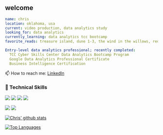 ## welcome
```yaml
name: chris
location: oklahoma, usa
current: video production, data analytics study
looking_for: data analytics
currently_learning: data analytics tcc bootcamp
favorite_reads: treasure island, dune 1-3, the wind in the willows, redwall series, myst series

Entry-level data analytics professional; recently completed:
  TCC Cyber Skills Center Data Analytics Bootcamp Program
  Google Data Analytics Professional Certificate
  Business Intelligence Certification
```

📫 How to reach me: <a href="https://www.linkedin.com/in/christopher-turner-xx80/">LinkedIn</a>

### 💼 Technical Skills

![](https://img.shields.io/badge/Code-JavaScript-informational?style=flat&logo=JavaScript&color=F7DF1E)
![](https://img.shields.io/badge/Code-PostgreSQL-informational?style=flat&logo=PostgreSQL&color=336791)
![](https://img.shields.io/badge/Code-SQLite-informational?style=flat&logo=SQLite&color=003B57)
![](https://img.shields.io/pypi/pyversions/Python-hello)
</br>

![](https://img.shields.io/badge/Tools-Git-informational?style=flat&logo=Git&color=F05032)
![](https://img.shields.io/badge/Tools-GitHub-informational?style=flat&logo=GitHub&color=181717)

[![Chris' github stats](https://github-readme-stats.vercel.app/api?username=Robotrousers)](https://github.com/Robotrousers)

[![Top Languages](https://github-readme-stats.vercel.app/api/top-langs/?username=Robotrousers&layout=compact)](https://github.com/Robotrousers)

<!--
**Robotrousers/Robotrousers** is a ✨ _special_ ✨ repository because its `README.md` (this file) appears on your GitHub profile.

Here are some ideas to get you started:
👋
- 🔭 I’m currently working on ...
- 👯 I’m looking to collaborate on ...
- 🤔 I’m looking for help with ...
- 💬 Ask me about ...
- 📫 How to reach me: ...
fun_fact: i have no fun facts
⚡⚡
-->
